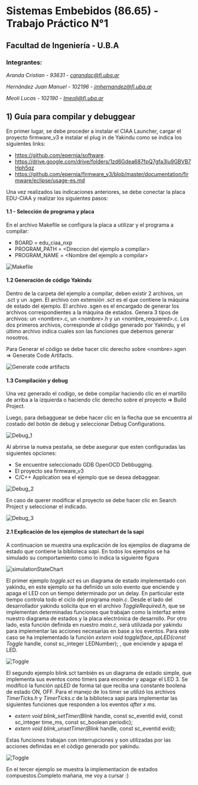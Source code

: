 # **Sistemas Embebidos (86.65) - Trabajo Práctico N°1**
## **Facultad de Ingeniería - U.B.A**

### **Integrantes:**

  *Aranda Cristian - 93631 -  carandac@fi.uba.ar*

  *Hernández Juan Manuel - 102196 - jmhernandez@fi.uba.ar*

  *Meoli Lucas - 102190 - lmeoli@fi.uba.ar*
  
## 1) Guía para compilar y debuggear 

En primer lugar, se debe proceder a instalar el CIAA Launcher, cargar el proyecto firmware_v3 e instalar el plug in de Yakindu como se indica los siguientes links:

- https://github.com/epernia/software.
- https://drive.google.com/drive/folders/1zd6Gdea687fpQ7gfa3lu9GBVB7Hph5qz
- https://github.com/epernia/firmware_v3/blob/master/documentation/firmware/eclipse/usage-es.md

Una vez realizados las indicaciones anteriores, se debe conectar la placa EDU-CIAA y realizar los siguientes pasos:

#### 1.1 - Selección de programa y placa

En el archivo Makefile se configura la placa a utilizar y el programa a compilar: 

- BOARD = edu_ciaa_nxp
- PROGRAM_PATH = \<Direccion del ejemplo a compilar>
- PROGRAM_NAME = \<Nombre del ejemplo a compilar>

![Makefile](https://github.com/juanmaher/TPs_Embebidos_FIUBA/blob/main/TP_1/Imagenes_TP_1/Makefile.png)

#### 1.2 Generación de código Yakindu

Dentro de la carpeta del ejemplo a compilar, deben existir 2 archivos, un .sct y un .sgen. El archivo con extensión .sct es el que contiene la máquina de estado del ejemplo.
El archivo .sgen es el encargado de generar los archivos correspondientes a la máquina de estados. Genera 3 tipos de archivos: un \<nombre>.c, un \<nombre>.h y un \<nombre_requiered>.c.
Los dos primeros archivos, corresponde al código generado por Yakindu, y el último archivo indica cuales son las funciones que debemos generar nosotros. 

Para Generar el código se debe hacer clic derecho sobre \<nombre>.sgen => Generate Code Artifacts.

![Generate code artifacts](https://github.com/juanmaher/TPs_Embebidos_FIUBA/blob/main/TP_1/Imagenes_TP_1/Generate_code_artifacts.png)

#### 1.3 Compilación y debug

Una vez generado el codigo, se debe compilar haciendo clic en el martillo de arriba a la izquierda o haciendo clic derecho sobre el proyecto => Build Project.

Luego, para debagguear se debe hacer clic en la flecha que se encuentra al costado del botón de debug y seleccionar Debug Configurations.

![Debug_1](https://github.com/juanmaher/TPs_Embebidos_FIUBA/blob/main/TP_1/Imagenes_TP_1/Debug_process_1.png)

Al abrirse la nueva pestaña, se debe asegurar que esten configuradas las siguientes opciones:

- Se encuentre seleccionado GDB OpenOCD Debbugging.
- El proyecto sea firmware_v3
- C/C++ Application sea el ejemplo que se desea debaggear.

![Debug_2](https://github.com/juanmaher/TPs_Embebidos_FIUBA/blob/main/TP_1/Imagenes_TP_1/Debug_process_2.png)

En caso de querer modificar el proyecto se debe hacer clic en Search Project y seleccionar el indicado.

![Debug_3](https://github.com/juanmaher/TPs_Embebidos_FIUBA/blob/main/TP_1/Imagenes_TP_1/Debug_process_3.png)

#### 2.1 Explicación de los ejemplos de statechart de la sapi

A continuacion se muestra una explicación de los ejemplos de diagrama de estado que contiene la biblioteca *sapi*. En todos los ejemplos se ha simulado su comportamiento como lo indica la siguiente figura

![simulationStateChart](https://github.com/juanmaher/TPs_Embebidos_FIUBA/blob/main/TP_1/Imagenes_TP_1/simulationStateChart.png)


El primer ejemplo *toggle.sct* es un diagrama de estado implementado con yakindu, en este ejemplo se ha definido un solo evento que enciende y apaga el LED con un tiempo determinado por un delay. En particular este tiempo controla todo el ciclo del programa *main.c*. Desde el lado del desarrollador yakindu solicita que en el archivo *ToggleRequired.h*, que se implementan determinadas funciones que trabajan como la interfaz entre nuestro diagrama de estados y la placa electrónica de desarrollo. Por otro lado, esta función definida en nuestro *main.c*, será utilizada por yakindu para implementar las acciones necesarias en base a los eventos. Para este caso se ha implementado la función *extern void toggleIface_opLED(const Toggle* handle, const sc_integer LEDNumber); , que enciende y apaga el LED.

![Toggle](https://github.com/juanmaher/TPs_Embebidos_FIUBA/blob/main/TP_1/Imagenes_TP_1/ImagenesEjemploStateCharts/toggle.PNG)

El segundo ejemplo blink.sct también es un diagrama de estado simple, que implementa sus eventos como timers para encender y apagar el LED 3. Se modificó la función *opLED*  de forma tal que reciba una constante boolena de estado ON, OFF. Para el manejo de los timer se utilizó los archivos *TimerTicks.h* y *TimerTicks.c* de la biblioteca sapi para implementar las siguientes funciones que responden a los eventos *after x ms*. 

- *extern void blink_setTimer(Blink* handle, const sc_eventid evid, const sc_integer time_ms, const sc_boolean periodic);
- *extern void blink_unsetTimer(Blink* handle, const sc_eventid evid);

Estas funciones trabajan con interrupciones y son utilizadas por las acciones definidas en el código generado por yakindu.

![Toggle](https://github.com/juanmaher/TPs_Embebidos_FIUBA/blob/main/TP_1/Imagenes_TP_1/ImagenesEjemploStateCharts/blink.PNG)


En el tercer ejemplo se muestra la implementacion de estados compuestos.Completo mañana, me voy a cursar :)





